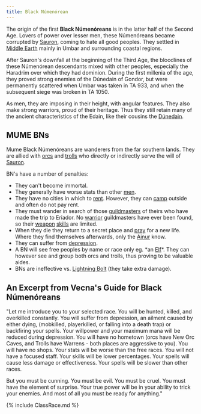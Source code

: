 ```yaml
---
title: Black Númenórean
---
```


The origin of the first **Black Númenóreans** is in the latter half of
the Second Age. Lovers of power over lesser men, these Númenóreans
became corrupted by [Sauron](Sauron "wikilink"), coming to hate all good
peoples. They settled in [Middle Earth](Middle_Earth "wikilink") mainly
in Umbar and surrounding coastal regions.

After Sauron's downfall at the beginning of the Third Age, the
bloodlines of these Númenórean descendants mixed with other peoples,
especially the Haradrim over which they had dominion. During the first
millenia of the age, they proved strong enemies of the Dúnedain of
Gondor, but were permanently scattered when Umbar was taken in TA 933,
and when the subsequent siege was broken in TA 1050.

As men, they are imposing in their height, with angular features. They
also make strong warriors, proud of their heritage. Thus they still
retain many of the ancient characteristics of the Edain, like their
cousins the [Dúnedain](Dúnedain "wikilink").

## MUME BNs

Mume Black Númenóreans are wanderers from the far southern lands. They
are allied with [orcs](orc "wikilink") and [trolls](troll "wikilink")
who directly or indirectly serve the will of
[Sauron](Sauron "wikilink").

BN's have a number of penalties:

- They can't become immortal.
- They generally have worse stats than other [men](man "wikilink").
- They have no cities in which to [rent](rent "wikilink"). However, they
  can [camp](camp "wikilink") outside and often do not pay rent.
- They must wander in search of those
  [guildmasters](guildmaster "wikilink") of theirs who have made the
  trip to Eriador. No [warrior](warrior "wikilink") guildmasters have
  ever been found, so their [weapon](weapon "wikilink")
  [skills](skill "wikilink") are limited.
- When they die they return to a secret place and
  [pray](pray "wikilink") for a new life. Where they find themselves
  afterwards, only the [Ainur](Ainur "wikilink") know.
- They can suffer from [depression](depression "wikilink").
- A BN will see free peoples by name or race only eg. \*an
  [Elf](Elf "wikilink")\*. They can however see and group both orcs and
  trolls, thus proving to be valuable aides.
- BNs are ineffective vs. [Lightning Bolt](Lightning_Bolt "wikilink")
  (they take extra damage).

## An Excerpt from Vecna's Guide for Black Númenóreans

"Let me introduce you to your selected race. You will be hunted, killed,
and overkilled constantly. You will suffer from depression, an ailment
caused by either dying, (mobkilled, playerkilled, or falling into a
death trap) or backfiring your spells. Your willpower and your maximum
mana will be reduced during depression. You will have no hometown (orcs
have New Orc Caves, and Trolls have Warrens - both places are aggressive
to you). You will have no shops. Your stats will be worse than the free
races. You will not have a focused staff. Your skills will be lower
percentages. Your spells will cause less damage or effectiveness. Your
spells will be slower than other races.

But you must be cunning. You must be evil. You must be cruel. You must
have the element of surprise. Your true power will be in your ability to
trick your enemies. And most of all you must be ready for anything."

{% include ClassRace.md %}